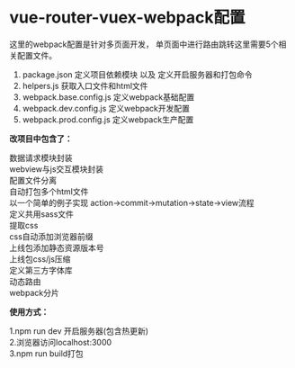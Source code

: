 # vue-router-vuex-webpack配置 #

这里的webpack配置是针对多页面开发， 单页面中进行路由跳转这里需要5个相关配置文件。
>
1. package.json  定义项目依赖模块 以及 定义开启服务器和打包命令
2. helpers.js  获取入口文件和html文件
3. webpack.base.config.js  定义webpack基础配置
4. webpack.dev.config.js  定义webpack开发配置
5. webpack.prod.config.js  定义webpack生产配置

**改项目中包含了：**<br>
>
  数据请求模块封装<br>
  webview与js交互模块封装<br>
  配置文件分离<br>
  自动打包多个html文件<br>
  以一个简单的例子实现 action->commit->mutation->state->view流程<br>
  定义共用sass文件<br>
  提取css<br>
  css自动添加浏览器前缀<br>
  上线包添加静态资源版本号<br>
  上线包css/js压缩<br>
  定义第三方字体库<br>
  动态路由<br>
  webpack分片

**使用方式：**<br>
>
1.npm run dev 开启服务器(包含热更新)<br>
2.浏览器访问localhost:3000<br>
3.npm run build打包
